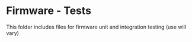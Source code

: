 # Firmware - Tests

This folder includes files for firmware unit and integration testing (use will vary)
